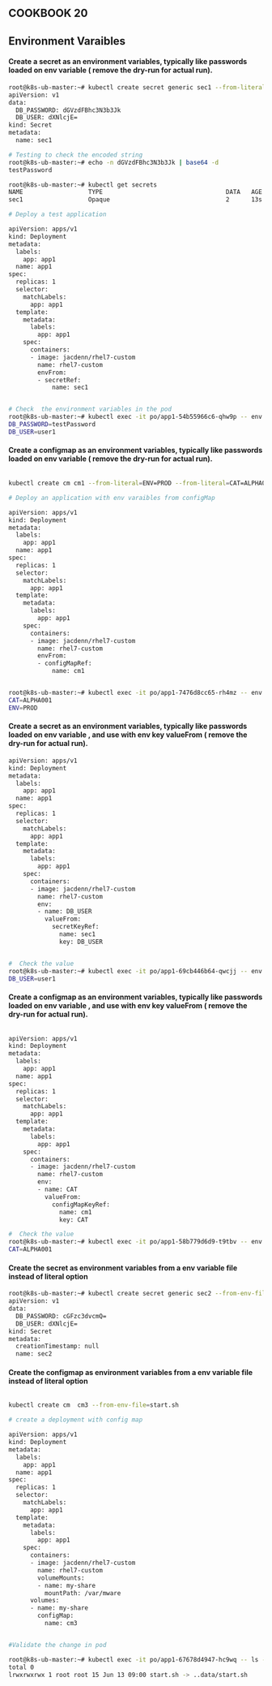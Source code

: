## COOKBOOK 20

## Environment Varaibles


#### Create a secret as an environment variables, typically like passwords loaded on env variable ( remove the dry-run for actual run).

```bash
root@k8s-ub-master:~# kubectl create secret generic sec1 --from-literal=DB_PASSWORD=testPassword --from-literal=DB_USER=user1 --dry-run=client -oyaml
apiVersion: v1
data:
  DB_PASSWORD: dGVzdFBhc3N3b3Jk
  DB_USER: dXNlcjE=
kind: Secret
metadata:
  name: sec1

# Testing to check the encoded string
root@k8s-ub-master:~# echo -n dGVzdFBhc3N3b3Jk | base64 -d
testPassword

root@k8s-ub-master:~# kubectl get secrets
NAME                  TYPE                                  DATA   AGE
sec1                  Opaque                                2      13s

# Deploy a test application

apiVersion: apps/v1
kind: Deployment
metadata:
  labels:
    app: app1
  name: app1
spec:
  replicas: 1
  selector:
    matchLabels:
      app: app1
  template:
    metadata:
      labels:
        app: app1
    spec:
      containers:
      - image: jacdenn/rhel7-custom
        name: rhel7-custom
        envFrom:
        - secretRef:
            name: sec1


# Check  the environment variables in the pod
root@k8s-ub-master:~# kubectl exec -it po/app1-54b55966c6-qhw9p -- env | grep DB
DB_PASSWORD=testPassword
DB_USER=user1


```

#### Create a configmap as an environment variables, typically like passwords loaded on env variable ( remove the dry-run for actual run).

```bash

kubectl create cm cm1 --from-literal=ENV=PROD --from-literal=CAT=ALPHA001 --dry-run=client -oyaml

# Deploy an application with env varaibles from configMap

apiVersion: apps/v1
kind: Deployment
metadata:
  labels:
    app: app1
  name: app1
spec:
  replicas: 1
  selector:
    matchLabels:
      app: app1
  template:
    metadata:
      labels:
        app: app1
    spec:
      containers:
      - image: jacdenn/rhel7-custom
        name: rhel7-custom
        envFrom:
        - configMapRef:
            name: cm1


root@k8s-ub-master:~# kubectl exec -it po/app1-7476d8cc65-rh4mz -- env | grep -E 'CAT|ENV'
CAT=ALPHA001
ENV=PROD

```


#### Create a secret as an environment variables, typically like passwords loaded on env variable , and use with env key valueFrom ( remove the dry-run for actual run).

```bash
apiVersion: apps/v1
kind: Deployment
metadata:
  labels:
    app: app1
  name: app1
spec:
  replicas: 1
  selector:
    matchLabels:
      app: app1
  template:
    metadata:
      labels:
        app: app1
    spec:
      containers:
      - image: jacdenn/rhel7-custom
        name: rhel7-custom
        env:
        - name: DB_USER
          valueFrom:
            secretKeyRef:
              name: sec1
              key: DB_USER


#  Check the value
root@k8s-ub-master:~# kubectl exec -it po/app1-69cb446b64-qwcjj -- env | grep DB
DB_USER=user1

```

#### Create a configmap as an environment variables, typically like passwords loaded on env variable , and use with env key valueFrom ( remove the dry-run for actual run).

```bash

apiVersion: apps/v1
kind: Deployment
metadata:
  labels:
    app: app1
  name: app1
spec:
  replicas: 1
  selector:
    matchLabels:
      app: app1
  template:
    metadata:
      labels:
        app: app1
    spec:
      containers:
      - image: jacdenn/rhel7-custom
        name: rhel7-custom
        env:
        - name: CAT
          valueFrom:
            configMapKeyRef:
              name: cm1
              key: CAT

#  Check the value
root@k8s-ub-master:~# kubectl exec -it po/app1-58b779d6d9-t9tbv -- env | grep CAT
CAT=ALPHA001


```

#### Create the secret as environment variables from a env variable file instead of literal option

```bash
root@k8s-ub-master:~# kubectl create secret generic sec2 --from-env-file=env_file --dry-run=client -oyaml
apiVersion: v1
data:
  DB_PASSWORD: cGFzc3dvcmQ=
  DB_USER: dXNlcjE=
kind: Secret
metadata:
  creationTimestamp: null
  name: sec2

```

#### Create the configmap as environment variables from a env variable file instead of literal option

```bash

kubectl create cm  cm3 --from-env-file=start.sh

# create a deployment with config map

apiVersion: apps/v1
kind: Deployment
metadata:
  labels:
    app: app1
  name: app1
spec:
  replicas: 1
  selector:
    matchLabels:
      app: app1
  template:
    metadata:
      labels:
        app: app1
    spec:
      containers:
      - image: jacdenn/rhel7-custom
        name: rhel7-custom
        volumeMounts:
        - name: my-share
          mountPath: /var/mware
      volumes:
      - name: my-share
        configMap:
          name: cm3


#Validate the change in pod

root@k8s-ub-master:~# kubectl exec -it po/app1-67678d4947-hc9wq -- ls -l /var/mware
total 0
lrwxrwxrwx 1 root root 15 Jun 13 09:00 start.sh -> ..data/start.sh


```